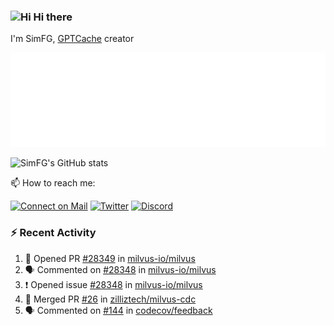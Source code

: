 ### <img src='https://qpluspicture.oss-cn-beijing.aliyuncs.com/6LjjQA/Hi.gif' alt='Hi' width="24"/> Hi there

I'm SimFG, [GPTCache](https://github.com/zilliztech/GPTCache) creator

![Metrics 👋](/metrics.plugin.followup.user.svg)

![SimFG's GitHub stats](https://github-readme-stats.vercel.app/api?username=SimFG&show_icons=true&theme=radical&count_private=true)

📫 How to reach me:

[![Connect on Mail](https://img.shields.io/badge/Ask%20me-anything-1abc9c.svg)](mailto:1142838399@qq.com)
[![Twitter](https://img.shields.io/twitter/follow/FogSim?style=social)](https://twitter.com/FogSim)
[![Discord](https://img.shields.io/discord/1092648432495251507?label=Discord&logo=discord)](https://discord.gg/Q8C6WEjSWV)

### :zap: Recent Activity

<!--START_SECTION:activity-->
1. 💪 Opened PR [#28349](https://github.com/milvus-io/milvus/pull/28349) in [milvus-io/milvus](https://github.com/milvus-io/milvus)
2. 🗣 Commented on [#28348](https://github.com/milvus-io/milvus/issues/28348) in [milvus-io/milvus](https://github.com/milvus-io/milvus)
3. ❗️ Opened issue [#28348](https://github.com/milvus-io/milvus/issues/28348) in [milvus-io/milvus](https://github.com/milvus-io/milvus)
4. 🎉 Merged PR [#26](https://github.com/zilliztech/milvus-cdc/pull/26) in [zilliztech/milvus-cdc](https://github.com/zilliztech/milvus-cdc)
5. 🗣 Commented on [#144](https://github.com/codecov/feedback/issues/144) in [codecov/feedback](https://github.com/codecov/feedback)
<!--END_SECTION:activity-->

